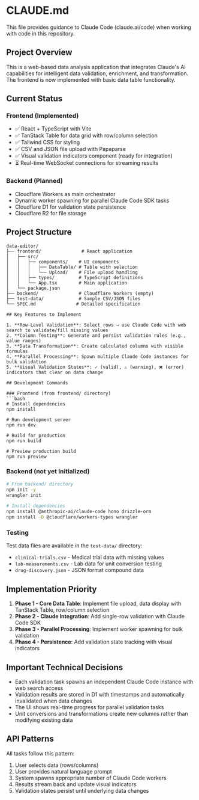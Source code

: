 # CLAUDE.md

This file provides guidance to Claude Code (claude.ai/code) when working with code in this repository.

## Project Overview

This is a web-based data analysis application that integrates Claude's AI capabilities for intelligent data validation, enrichment, and transformation. The frontend is now implemented with basic data table functionality.

## Current Status

### Frontend (Implemented)
- ✅ React + TypeScript with Vite
- ✅ TanStack Table for data grid with row/column selection
- ✅ Tailwind CSS for styling
- ✅ CSV and JSON file upload with Papaparse
- ✅ Visual validation indicators component (ready for integration)
- ⏳ Real-time WebSocket connections for streaming results

### Backend (Planned)
- Cloudflare Workers as main orchestrator
- Dynamic worker spawning for parallel Claude Code SDK tasks
- Cloudflare D1 for validation state persistence
- Cloudflare R2 for file storage

## Project Structure

```
data-editor/
├── frontend/               # React application
│   ├── src/
│   │   ├── components/    # UI components
│   │   │   ├── DataTable/ # Table with selection
│   │   │   └── Upload/    # File upload handling
│   │   ├── types/         # TypeScript definitions
│   │   └── App.tsx        # Main application
│   └── package.json
├── backend/               # Cloudflare Workers (empty)
├── test-data/             # Sample CSV/JSON files
└── SPEC.md               # Detailed specification

## Key Features to Implement

1. **Row-Level Validation**: Select rows → use Claude Code with web search to validate/fill missing values
2. **Column Testing**: Generate and persist validation rules (e.g., value ranges)
3. **Data Transformation**: Create calculated columns with visible formulas
4. **Parallel Processing**: Spawn multiple Claude Code instances for bulk validation
5. **Visual Validation States**: ✓ (valid), ⚠️ (warning), ❌ (error) indicators that clear on data change

## Development Commands

### Frontend (from frontend/ directory)
```bash
# Install dependencies
npm install

# Run development server
npm run dev

# Build for production
npm run build

# Preview production build
npm run preview
```

### Backend (not yet initialized)
```bash
# From backend/ directory
npm init -y
wrangler init

# Install dependencies
npm install @anthropic-ai/claude-code hono drizzle-orm
npm install -D @cloudflare/workers-types wrangler
```

### Testing
Test data files are available in the `test-data/` directory:
- `clinical-trials.csv` - Medical trial data with missing values
- `lab-measurements.csv` - Lab data for unit conversion testing
- `drug-discovery.json` - JSON format compound data

## Implementation Priority

1. **Phase 1 - Core Data Table**: Implement file upload, data display with TanStack Table, row/column selection
2. **Phase 2 - Claude Integration**: Add single-row validation with Claude Code SDK
3. **Phase 3 - Parallel Processing**: Implement worker spawning for bulk validation
4. **Phase 4 - Persistence**: Add validation state tracking with visual indicators

## Important Technical Decisions

- Each validation task spawns an independent Claude Code instance with web search access
- Validation results are stored in D1 with timestamps and automatically invalidated when data changes
- The UI shows real-time progress for parallel validation tasks
- Unit conversions and transformations create new columns rather than modifying existing data

## API Patterns

All tasks follow this pattern:
1. User selects data (rows/columns)
2. User provides natural language prompt
3. System spawns appropriate number of Claude Code workers
4. Results stream back and update visual indicators
5. Validation states persist until underlying data changes